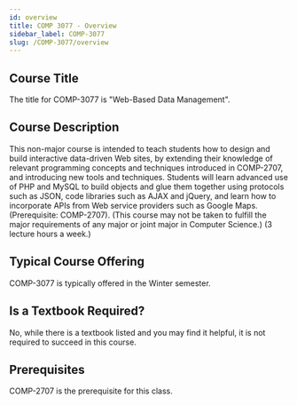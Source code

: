 ```yaml
---
id: overview
title: COMP 3077 - Overview
sidebar_label: COMP-3077
slug: /COMP-3077/overview
---
```


## Course Title

The title for COMP-3077 is "Web-Based Data Management".

## Course Description

This non-major course is intended to teach students how to design and build interactive data-driven Web sites, by extending their knowledge of relevant programming concepts and techniques introduced in COMP-2707, and introducing new tools and techniques. Students will learn advanced use of PHP and MySQL to build objects and glue them together using protocols such as JSON, code libraries such as AJAX and jQuery, and learn how to incorporate APIs from Web service providers such as Google Maps. (Prerequisite: COMP-2707). (This course may not be taken to fulfill the major requirements of any major or joint major in Computer Science.) (3 lecture hours a week.)

## Typical Course Offering

COMP-3077 is typically offered in the Winter semester.

## Is a Textbook Required?

No, while there is a textbook listed and you may find it helpful, it is not required to succeed in this course.

## Prerequisites

COMP-2707 is the prerequisite for this class.

